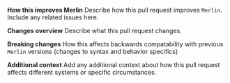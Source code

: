 **How this improves Merlin**
Describe how this pull request improves `Merlin`. Include any related issues here.

**Changes overview**
Describe what this pull request changes.

**Breaking changes**
How this affects backwards compatability with previous `Merlin` versions (changes to syntax and behavior specifics)

**Additional context**
Add any additional context about how this pull request affects different systems or specific circumstances.